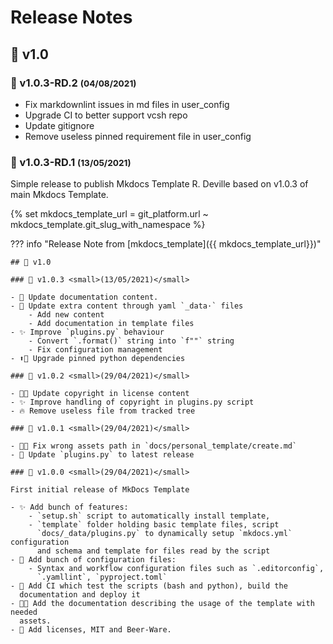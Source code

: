 <!-- BEGIN MKDOCS TEMPLATE -->
<!--
WARNING, DO NOT UPDATE CONTENT BETWEEN MKDOCS TEMPLATE TAG !
Modified content will be overwritten when updating
-->

# Release Notes

<!-- END MKDOCS TEMPLATE -->

## 🔖 v1.0

### 🔖 v1.0.3-RD.2 <small>(04/08/2021)</small>

* Fix markdownlint issues in md files in user_config
* Upgrade CI to better support vcsh repo
* Update gitignore
* Remove useless pinned requirement file in user_config

### 🔖 v1.0.3-RD.1 <small>(13/05/2021)</small>

Simple release to publish Mkdocs Template R. Deville based on v1.0.3 of main
Mkdocs Template.

<!-- markdownlint-disable MD013 -->
{% set mkdocs_template_url = git_platform.url ~ mkdocs_template.git_slug_with_namespace %}
<!-- markdownlint-enable MD013 -->
??? info "Release Note from [mkdocs_template]({{ mkdocs_template_url}})"

    ## 🔖 v1.0

    ### 🔖 v1.0.3 <small>(13/05/2021)</small>

    - 📝 Update documentation content.
    - 🔧 Update extra content through yaml `_data·` files
        - Add new content
        - Add documentation in template files
    - ✨ Improve `plugins.py` behaviour
        - Convert `.format()` string into `f""` string
        - Fix configuration management
    - ⬆📌 Upgrade pinned python dependencies

    ### 🔖 v1.0.2 <small>(29/04/2021)</small>

    - 📝📄 Update copyright in license content
    - ✨ Improve handling of copyright in plugins.py script
    - 🔥 Remove useless file from tracked tree

    ### 🔖 v1.0.1 <small>(29/04/2021)</small>

    - 🐛🍱 Fix wrong assets path in `docs/personal_template/create.md`
    - 🐛 Update `plugins.py` to latest release

    ### 🔖 v1.0.0 <small>(29/04/2021)</small>

    First initial release of MkDocs Template

    - ✨ Add bunch of features:
        - `setup.sh` script to automatically install template,
        - `template` folder holding basic template files, script
          `docs/_data/plugins.py` to dynamically setup `mkdocs.yml` configuration
          and schema and template for files read by the script
    - 🔧 Add bunch of configuration files:
        - Syntax and workflow configuration files such as `.editorconfig`,
          `.yamllint`, `pyproject.toml`
    - 👷 Add CI which test the scripts (bash and python), build the
      documentation and deploy it
    - 📝🍱 Add the documentation describing the usage of the template with needed
      assets.
    - 📄 Add licenses, MIT and Beer-Ware.

